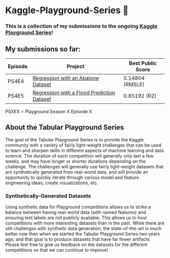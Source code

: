 # Kaggle-Playground-Series 🏅

### This is a collection of my submissions to the ongoing [Kaggle Playground Series](https://www.kaggle.com/organizations/kaggle/competitions)!

## My submissions so far:


| Episode | Project                                                                               | Best Public Score |
|---------|---------------------------------------------------------------------------------------|-------------------|
| PS4E4   | [Regression with an Abalone Dataset](./PS4E4-AbaloneRegression/README-PS4E4.md)       | 0.14804 (RMSLE)   |
| PS4E5   | [Regression with a Flood Prediction Dataset](./PS4E5-FloodPrediction/README-PS4E5.md) | 0.85192 (R2)      |

PSXEX = Playground Season X Episode X

## About the Tabular Playground Series

The goal of the Tabular Playground Series is to provide the Kaggle community with a variety of fairly light-weight challenges that can be used to learn and sharpen skills in different aspects of machine learning and data science. The duration of each competition will generally only last a few weeks, and may have longer or shorter durations depending on the challenge. The challenges will generally use fairly light-weight datasets that are synthetically generated from real-world data, and will provide an opportunity to quickly iterate through various model and feature engineering ideas, create visualizations, etc.

### Synthetically-Generated Datasets

Using synthetic data for Playground competitions allows us to strike a balance between having real-world data (with named features) and ensuring test labels are not publicly available. This allows us to host competitions with more interesting datasets than in the past. While there are still challenges with synthetic data generation, the state-of-the-art is much better now than when we started the Tabular Playground Series two years ago, and that goal is to produce datasets that have far fewer artifacts. Please feel free to give us feedback on the datasets for the different competitions so that we can continue to improve!
